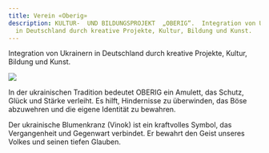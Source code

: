 ```yaml
---
title: Verein «Oberig»
description: KULTUR-  UND BILDUNGSPROJEKT  „OBERIG“.  Integration von Ukrainern
  in Deutschland durch kreative Projekte, Kultur, Bildung und Kunst.
---
```

Integration von Ukrainern in Deutschland durch kreative Projekte, Kultur, Bildung und Kunst.

![](https://res.cloudinary.com/dqzyy5upv/image/upload/v1740741931/1_%D0%BF%D0%BE%D1%81%D1%82_11_page-0001_pxwzco.jpg)

In der ukrainischen Tradition bedeutet OBERIG ein Amulett, das Schutz, Glück und Stärke verleiht. Es hilft, Hindernisse zu überwinden, das Böse abzuwehren und die eigene Identität zu bewahren.

Der ukrainische Blumenkranz (Vinok) ist ein kraftvolles Symbol, das Vergangenheit und Gegenwart verbindet. Er bewahrt den Geist unseres Volkes und seinen tiefen Glauben.
